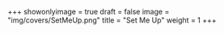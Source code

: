 +++
showonlyimage = true
draft = false
image = "img/covers/SetMeUp.png"
title = "Set Me Up"
weight = 1
+++
<script>window.location.replace("https://www.youtube.com/watch?v=knQtFXa9Y-g")</script>
